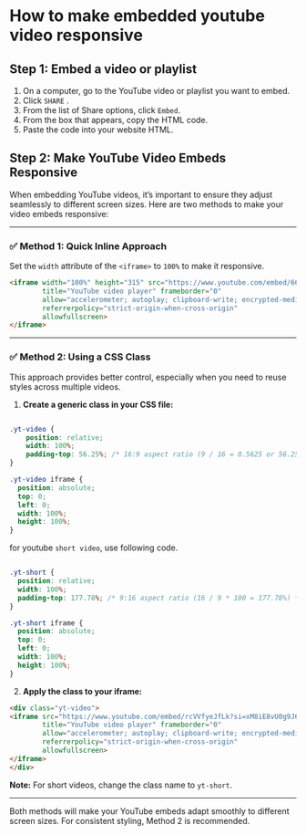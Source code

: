 # How to make embedded youtube video responsive

## **Step 1:** Embed a video or playlist

1. On a computer, go to the YouTube video or playlist you want to embed.
2. Click `SHARE` .
3. From the list of Share options, click `Embed`.
4. From the box that appears, copy the HTML code.
5. Paste the code into your website HTML.

## **Step 2: Make YouTube Video Embeds Responsive**  

When embedding YouTube videos, it’s important to ensure they adjust seamlessly to different screen sizes. Here are two methods to make your video embeds responsive:  

---

### ✅ **Method 1: Quick Inline Approach**  

Set the `width` attribute of the `<iframe>` to `100%` to make it responsive.  

```html
<iframe width="100%" height="315" src="https://www.youtube.com/embed/66N2Kmca21U?si=bl8EQbReO-w1kuQP" 
        title="YouTube video player" frameborder="0" 
        allow="accelerometer; autoplay; clipboard-write; encrypted-media; gyroscope; picture-in-picture; web-share" 
        referrerpolicy="strict-origin-when-cross-origin" 
        allowfullscreen>
</iframe>
```

---

### ✅ **Method 2: Using a CSS Class**  

This approach provides better control, especially when you need to reuse styles across multiple videos.  

1. **Create a generic class in your CSS file:**  

```css

.yt-video {
    position: relative;
    width: 100%;
    padding-top: 56.25%; /* 16:9 aspect ratio (9 / 16 = 0.5625 or 56.25%) */
}

.yt-video iframe {
  position: absolute;
  top: 0;
  left: 0;
  width: 100%;
  height: 100%;
}

```

for youtube `short video`, use following code.

```css

.yt-short {
  position: relative;
  width: 100%;
  padding-top: 177.78%; /* 9:16 aspect ratio (16 / 9 * 100 = 177.78%) */
}

.yt-short iframe {
  position: absolute;
  top: 0;
  left: 0;
  width: 100%;
  height: 100%;
}

```

2. **Apply the class to your iframe:**  

```html
<div class="yt-video">
<iframe src="https://www.youtube.com/embed/rcVVfyeJfLk?si=xM8iE8vU0g9J66qY" 
        title="YouTube video player" frameborder="0" 
        allow="accelerometer; autoplay; clipboard-write; encrypted-media; gyroscope; picture-in-picture; web-share" 
        referrerpolicy="strict-origin-when-cross-origin" 
        allowfullscreen>
</iframe>
</div>
```

**Note:** For short videos, change the class name to `yt-short`.

---

Both methods will make your YouTube embeds adapt smoothly to different screen sizes. For consistent styling, Method 2 is recommended.